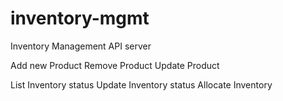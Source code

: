 # inventory-mgmt

Inventory Management API server

Add new Product
Remove Product
Update Product

List Inventory status
Update Inventory status
Allocate Inventory
